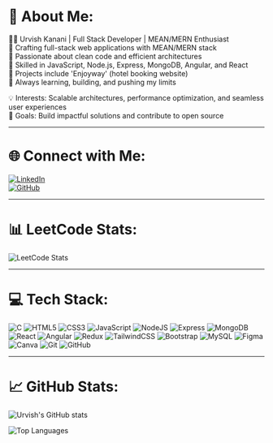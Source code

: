 # 💫 About Me:
👨‍💻 Urvish Kanani | Full Stack Developer | MEAN/MERN Enthusiast  
🔹 Crafting full-stack web applications with MEAN/MERN stack  
🔹 Passionate about clean code and efficient architectures  
🔹 Skilled in JavaScript, Node.js, Express, MongoDB, Angular, and React  
🔹 Projects include 'Enjoyway' (hotel booking website)  
🔹 Always learning, building, and pushing my limits  

💡 Interests: Scalable architectures, performance optimization, and seamless user experiences  
🚀 Goals: Build impactful solutions and contribute to open source  

---

# 🌐 Connect with Me:
[![LinkedIn](https://img.shields.io/badge/-LinkedIn-blue?style=for-the-badge&logo=linkedin)](https://www.linkedin.com/in/urvish-kanani/)  
[![GitHub](https://img.shields.io/badge/-GitHub-181717?style=for-the-badge&logo=github)](https://github.com/urvish-123)

---

# 📊 LeetCode Stats:
![LeetCode Stats](https://leetcard.jacoblin.cool/urvish123)

---

# 💻 Tech Stack:
![C](https://img.shields.io/badge/C-00599C?style=for-the-badge&logo=c&logoColor=white)
![HTML5](https://img.shields.io/badge/HTML5-E34F26?style=for-the-badge&logo=html5&logoColor=white)
![CSS3](https://img.shields.io/badge/CSS3-1572B6?style=for-the-badge&logo=css3&logoColor=white)
![JavaScript](https://img.shields.io/badge/JavaScript-F7DF1E?style=for-the-badge&logo=javascript&logoColor=black)
![NodeJS](https://img.shields.io/badge/Node.js-339933?style=for-the-badge&logo=node.js&logoColor=white)
![Express](https://img.shields.io/badge/Express.js-000000?style=for-the-badge&logo=express&logoColor=white)
![MongoDB](https://img.shields.io/badge/MongoDB-4EA94B?style=for-the-badge&logo=mongodb&logoColor=white)
![React](https://img.shields.io/badge/React-20232A?style=for-the-badge&logo=react&logoColor=61DAFB)
![Angular](https://img.shields.io/badge/Angular-DD0031?style=for-the-badge&logo=angular&logoColor=white)
![Redux](https://img.shields.io/badge/Redux-764ABC?style=for-the-badge&logo=redux&logoColor=white)
![TailwindCSS](https://img.shields.io/badge/TailwindCSS-38B2AC?style=for-the-badge&logo=tailwind-css&logoColor=white)
![Bootstrap](https://img.shields.io/badge/Bootstrap-563D7C?style=for-the-badge&logo=bootstrap&logoColor=white)
![MySQL](https://img.shields.io/badge/MySQL-00758F?style=for-the-badge&logo=mysql&logoColor=white)
![Figma](https://img.shields.io/badge/Figma-F24E1E?style=for-the-badge&logo=figma&logoColor=white)
![Canva](https://img.shields.io/badge/Canva-00C4CC?style=for-the-badge&logo=canva&logoColor=white)
![Git](https://img.shields.io/badge/Git-F05032?style=for-the-badge&logo=git&logoColor=white)
![GitHub](https://img.shields.io/badge/GitHub-181717?style=for-the-badge&logo=github&logoColor=white)

---

# 📈 GitHub Stats:
![Urvish's GitHub stats](https://github-readme-stats.vercel.app/api?username=urvish-123&show_icons=true&theme=radical)

![Top Languages](https://github-readme-stats.vercel.app/api/top-langs/?username=urvish-123&layout=compact&theme=radical)
